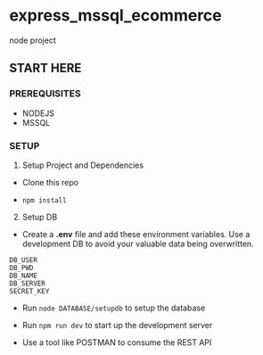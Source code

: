 # express_mssql_ecommerce
node project

## START HERE
### PREREQUISITES

- NODEJS
- MSSQL

### SETUP
1. Setup Project and Dependencies

- Clone this repo

- `npm install`

2. Setup DB
- Create a **.env** file and add these environment variables. Use a development DB to avoid your valuable data being overwritten.
```
DB_USER
DB_PWD
DB_NAME
DB_SERVER
SECRET_KEY
```

- Run `node DATABASE/setupdb` to setup the database

- Run `npm run dev` to start up the development server

- Use a tool like POSTMAN to consume the REST API